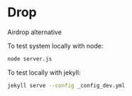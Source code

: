 
# Drop
Airdrop alternative

To test system locally with node:
```bash
node server.js
```

To test locally with jekyll:
```bash
jekyll serve --config _config_dev.yml
```